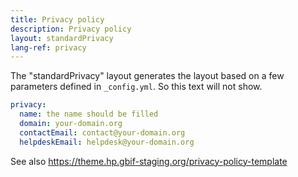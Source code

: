 ```yaml
---
title: Privacy policy
description: Privacy policy
layout: standardPrivacy
lang-ref: privacy
---
```

The "standardPrivacy" layout generates the layout based on a few parameters defined in `_config.yml`. So this text will not show.

```yml
privacy:
  name: the name should be filled
  domain: your-domain.org
  contactEmail: contact@your-domain.org
  helpdeskEmail: helpdesk@your-domain.org
```

See also https://theme.hp.gbif-staging.org/privacy-policy-template
